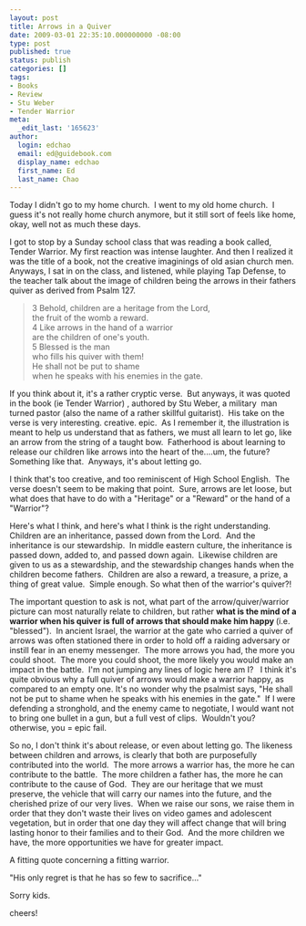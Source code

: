 ```yaml
---
layout: post
title: Arrows in a Quiver
date: 2009-03-01 22:35:10.000000000 -08:00
type: post
published: true
status: publish
categories: []
tags:
- Books
- Review
- Stu Weber
- Tender Warrior
meta:
  _edit_last: '165623'
author:
  login: edchao
  email: ed@guidebook.com
  display_name: edchao
  first_name: Ed
  last_name: Chao
---
```

<p>Today I didn't go to my home church.  I went to my old home church.  I guess it's not really home church anymore, but it still sort of feels like home, okay, well not as much these days.</p>
<p>I got to stop by a Sunday school class that was reading a book called, Tender Warrior. My first reaction was intense laughter. And then I realized it was the title of a book, not the creative imaginings of old asian church men.  Anyways, I sat in on the class, and listened, while playing Tap Defense, to the teacher talk about the image of children being the arrows in their fathers quiver as derived from Psalm 127.</p>
<blockquote>
<p class="line-group"><span class="verse-num">3 </span>Behold, children are a heritage from the <span class="small-caps">Lord</span>,<br />
the fruit of the womb a reward.<br />
<span class="verse-num">4 </span>Like arrows in the hand of a warrior<br />
are the children<span class="footnote"> </span>of one's youth.<br />
<span class="verse-num">5 </span>Blessed is the man<br />
who fills his quiver with them!<br />
He shall not be put to shame<br />
when he speaks with his enemies in the gate.</p>
</blockquote>
<p class="line-group"><span class="footnote">If you think about it, it's a rather cryptic verse.  But anyways, it was quoted in the book (ie Tender Warrior) , authored by Stu Weber, a military  man turned pastor (also the name of a rather skillful guitarist).  His take on the verse is very interesting. creative. epic.  As I remember it, the illustration is meant to help us understand that as fathers, we must all learn to let go, like an arrow from the string of a taught bow.  Fatherhood is about learning to release our children like arrows into the heart of the....um, the future?  Something like that.  Anyways, it's about letting go.</span></p>
<p class="line-group"><span class="footnote">I think that's too creative, and too reminiscent of High School English.  The verse doesn't seem to be making that point.  Sure, arrows are let loose, but what does that have to do with a "Heritage" or a "Reward" or the hand of a "Warrior"? </span></p>
<p class="line-group"><span class="footnote">Here's what I think, and here's what I think is the right understanding.  Children are an inheritance, passed down from the Lord.  And the inheritance is our stewardship.  In middle eastern culture, the inheritance is passed down, added to, and passed down again.  Likewise children are given to us as a stewardship, and the stewardship changes hands when the children become fathers.  Children are also a reward, a treasure, a prize, a thing of great value.  Simple enough. So what then of the warrior's quiver?! </span></p>
<p class="line-group"><span class="footnote">The important question to ask is not, what part of the arrow/quiver/warrior picture can most naturally relate to children, but rather <strong>what is the mind of a warrior when his quiver is full of arrows that should make him happy </strong>(i.e. "blessed").  In ancient Israel, the warrior at the gate who carried a quiver of arrows was often stationed there in order to hold off a raiding adversary or instill fear in an enemy messenger.  The more arrows you had, the more you could shoot.  The more you could shoot, the more likely you would make an impact in the battle.  I'm not jumping any lines of logic here am I?   I think it's quite obvious why a full quiver of arrows would make a warrior happy, as compared to an empty one. It's no wonder why the psalmist says, "</span>He shall not be put to shame when he speaks with his enemies in the gate."  If I were defending a stronghold, and the enemy came to negotiate, I would want not to bring one bullet in a gun, but a full vest of clips.  Wouldn't you? otherwise, you = epic fail.</p>
<p class="line-group"><span class="footnote">So no, I don't think it's about release, or even about letting go. The likeness between children and arrows, is clearly that both are purposefully contributed into the world.  The more arrows a warrior has, the more he can contribute to the battle.  The more children a father has, the more he can contribute to the cause of God.  They are our heritage that we must preserve, the vehicle that will carry our names into the future, and the cherished prize of our very lives.  When we raise our sons, we raise them in order that they don't waste their lives on video games and adolescent vegetation, but in order that one day they will affect change that will bring lasting honor to their families and to their God.  And the more children we have, the more opportunities we have for greater impact.</span></p>
<p class="line-group"><span class="footnote">A fitting quote concerning a fitting warrior.<br />
</span></p>
<p class="line-group"><span class="footnote">"His only regret is that he has so few to sacrifice..."</span></p>
<p class="line-group">
<p class="line-group"><span class="footnote">Sorry kids.</span></p>
<p class="line-group"><span class="footnote">cheers!<br />
</span></p></p>
